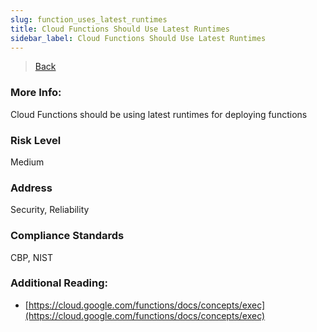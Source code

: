 ```yaml
---
slug: function_uses_latest_runtimes
title: Cloud Functions Should Use Latest Runtimes
sidebar_label: Cloud Functions Should Use Latest Runtimes
---
```

> [Back](../../gcpfunctionmonitoring)

### More Info:
Cloud Functions should be using latest runtimes for deploying functions

### Risk Level
Medium

### Address
Security, Reliability

### Compliance Standards
CBP, NIST

### Additional Reading:
- [https://cloud.google.com/functions/docs/concepts/exec](https://cloud.google.com/functions/docs/concepts/exec) 
